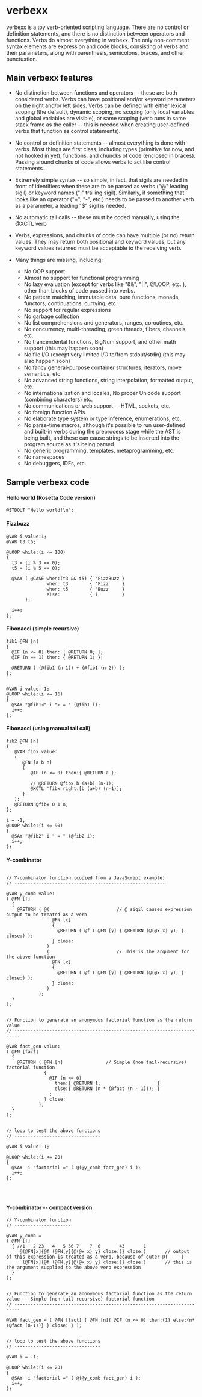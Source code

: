 
# verbexx
verbexx is a toy verb-oriented scripting language.  There are no control or definition statements, and there is no distinction between operators and functions.  Verbs do almost everything in verbexx.  The only non-comment syntax elements are expression and code blocks, consisting of verbs and their parameters, along with parenthesis, semicolons, braces, and other punctuation.

## Main verbexx features

* No distinction between functions and operators -- these are both considered verbs.  Verbs can have positional and/or keyword
parameters on the right and/or left sides.  Verbs can be defined with either lexical scoping (the default), dynamic scoping, no scoping (only local variables and global variables are visible), or same scoping (verb runs in same stack frame as the caller -- this is needed when creating user-defined verbs that function as control statements).

* No control or definition statements -- almost everything is done with verbs.  Most things are first class, including types (primitive for now, and not hooked in yet), functions, and chuncks of code (enclosed in braces).  Passing around chunks of code allows verbs to act like control statements. 

* Extremely simple syntax -- so simple, in fact, that sigils are needed in front of identifiers when these are
to be parsed as verbs ("@" leading sigil) or keyword names (":" trailing sigil).  Similarly, if something that looks
like an operator ("+", "-", etc.) needs to be passed to another verb as a parameter, a leading "$" sigil is needed.

* No automatic tail calls -- these must be coded manually, using the @XCTL verb

* Verbs, expressions, and chunks of code can have multiple (or no) return values.  They may return both positional and keyword values, but any keyword values returned must be acceptable to the receiving verb.

* Many things are missing, including: 
  * No OOP support 
  * Almost no support for functional programming 
  * No lazy evaluation (except for verbs like "&&", "||", @LOOP, etc. ), other than blocks of code passed into verbs. 
  * No pattern matching, immutable data, pure functions, monads, functors, continuations, currying, etc.
  * No support for regular expressions
  * No garbage collection
  * No list comprehensions and generators, ranges, coroutines, etc.
  * No concurrency, multi-threading, green threads, fibers, channels, etc. 
  * No trancendental functions, BigNum support, and other math support (this may happen soon)
  * No file I/O (except very limited I/O to/from stdout/stdin) (this may also happen soon)
  * No fancy general-purpose container structures, iterators, move semantics, etc.
  * No advanced string functions, string interpolation, formatted output, etc.
  * No internationalization and locales, No proper Unicode support (combining characters) etc.
  * No communications or web support -- HTML, sockets, etc.
  * No foreign function APIs 
  * No elaborate type system or type inference, enumerations, etc.
  * No parse-time macros, although it's possible to run user-defined and built-in verbs during the preprocess stage while the AST is being built, and these can cause strings to be inserted into the program source as it's being parsed.
  * No generic programming, templates, metaprogramming, etc.
  * No namespaces
  * No debuggers, IDEs, etc.

## Sample verbexx code

#### Hello world (Rosetta Code version)

```
@STDOUT "Hello world!\n";
```

#### Fizzbuzz 

```        
@VAR i value:1;
@VAR t3 t5; 

@LOOP while:(i <= 100)
{
  t3 = (i % 3 == 0); 
  t5 = (i % 5 == 0);

  @SAY ( @CASE when:(t3 && t5) { 'FizzBuzz }
               when: t3        { 'Fizz     }
               when: t5        { 'Buzz     }
               else:           { i         }           
       );
 
  i++;
};
```

#### Fibonacci (simple recursive) 

```
fib1 @FN [n] 
{
  @IF (n <= 0) then: { @RETURN 0; }; 
  @IF (n == 1) then: { @RETURN 1; };

  @RETURN ( (@fib1 (n-1)) + (@fib1 (n-2)) ); 
};


@VAR i value:-1;
@LOOP while:(i <= 16)
{
  @SAY "@fib1<" i "> = " (@fib1 i);
  i++;
};
```

#### Fibonacci (using manual tail call)

```
fib2 @FN [n]
{
   @VAR fibx value:
   (
      @FN [a b n] 
      {
         @IF (n <= 0) then:{ @RETURN a };
         
         // @RETURN @fibx b (a+b) (n-1);
         @XCTL 'fibx right:[b (a+b) (n-1)];
      }
   );
   @RETURN @fibx 0 1 n;  
};

i = -1; 
@LOOP while:(i <= 90)
{
  @SAY "@fib2" i " = " (@fib2 i);
  i++;
};
```

#### Y-combinator

```

// Y-combinator function (copied from a JavaScript example)
// --------------------------------------------------------

@VAR y_comb value:
( @FN [f] 
  {
    @RETURN ( @(                         // @ sigil causes expression output to be treated as a verb
                 @FN [x]
                 { 
                   @RETURN ( @f ( @FN [y] { @RETURN (@(@x x) y); } close:) );
                 } close:
               )
               (                         // This is the argument for the above function
                 @FN [x] 
                 {
                   @RETURN ( @f ( @FN [y] { @RETURN (@(@x x) y); } close:) );
                 } close:
               )
            );
  } 
);


// Function to generate an anonymous factorial function as the return value
// ------------------------------------------------------------------------

@VAR fact_gen value:
( @FN [fact]
  { 
    @RETURN ( @FN [n]                // Simple (non tail-recursive) factorial function
              {
                @IF (n <= 0)
                  then:{ @RETURN 1;                     } 
                  else:{ @RETURN (n * (@fact (n - 1))); }
                ; 
              } close:
            );
  } 
);


// loop to test the above functions
// --------------------------------

@VAR i value:-1;

@LOOP while:(i <= 20)
{
  @SAY  i "factorial =" ( @(@y_comb fact_gen) i );  
  i++; 
};




```

#### Y-combinator -- compact version

```
// Y-combinator function 
// ---------------------

@VAR y_comb =
( @FN [f] 
  { //1   2 23   4   5 56 7    7  6       43       1
     @(@FN[x]{@f (@FN[y]{@(@x x) y} close:)} close:)       // output of this expression is treated as a verb, because of outer @(     )
      (@FN[x]{@f (@FN[y]{@(@x x) y} close:)} close:)       // this is the argument supplied to the above verb expression
  }
);


// Function to generate an anonymous factorial function as the return value -- Simple (non tail-recursive) factorial function
// ------------------------------------------------------------------------

@VAR fact_gen = ( @FN [fact] { @FN [n]{ @IF (n <= 0) then:{1} else:{n*(@fact (n-1))} } close: } );
                

// loop to test the above functions
// --------------------------------

@VAR i = -1;

@LOOP while:(i <= 20)
{
  @SAY  i "factorial =" ( @(@y_comb fact_gen) i );  
  i++; 
};

```
